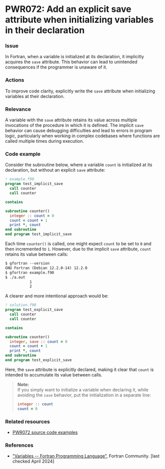 # PWR072: Add an explicit save attribute when initializing variables in their declaration

### Issue

In Fortran, when a variable is initialized at its declaration, it implicitly
acquires the `save` attribute. This behavior can lead to unintended
consequences if the programmer is unaware of it.

### Actions

To improve code clarity, explicitly write the `save` attribute when
initializing variables at their declaration.

### Relevance

A variable with the `save` attribute retains its value across multiple
invocations of the procedure in which it is defined. The implicit `save`
behavior can cause debugging difficulties and lead to errors in program logic,
particularly when working in complex codebases where functions are called
multiple times during execution.

### Code example

Consider the subroutine below, where a variable `count` is initialized at its
declaration, but without an explicit `save` attribute:

```f90
! example.f90
program test_implicit_save
  call counter
  call counter

contains

subroutine counter()
  integer :: count = 0
  count = count + 1
  print *, count
end subroutine
end program test_implicit_save
```

Each time `counter()` is called, one might expect `count` to be set to `0` and
then incremented to `1`. However, due to the implicit `save` attribute, `count`
retains its value between calls:

```txt
$ gfortran --version
GNU Fortran (Debian 12.2.0-14) 12.2.0
$ gfortran example.f90
$ ./a.out
           1
           2
```

A clearer and more intentional approach would be:

```f90
! solution.f90
program test_explicit_save
  call counter
  call counter

contains

subroutine counter()
  integer, save :: count = 0
  count = count + 1
  print *, count
end subroutine
end program test_explicit_save
```

Here, the `save` attribute is explicitly declared, making it clear that `count`
is intended to accumulate its value between calls.

>**Note:**  
>If you simply want to initialize a variable when declaring it, while avoiding
>the `save` behavior, put the initialization in a separate line:
>
>```f90
>integer :: count
>count = 0
>```

### Related resources

* [PWR072 source code examples](../PWR072)

### References

* ["Variables -- Fortran Programming
Language"](https://fortran-lang.org/en/learn/quickstart/variables/), Fortran
Community. [last checked April 2024]
